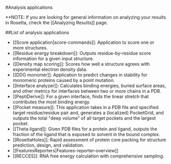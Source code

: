 #Analysis applications

**NOTE: If you are looking for general information on analyzing your results in Rosetta, check the [[Analyzing Results]] page.

##List of analysis applications

* [[Score application|score-commands]]: Application to score one or more structures.
* [[Residue energy breakdown]]: Outputs residue-by-residue score information for a given input structure.
* [[Density map scoring]]: Scores how well a structure agrees with experimental electron density data.
* [[DDG monomer]]: Application to predict changes in stability for monomeric proteins caused by a point mutation.
* [[Interface analyzer]]: Calculates binding energies, buried surface areas, and other metrics for interfaces between two or more chains in a PDB.
* [[PeptiDerive]]: For a given interface, finds the linear stretch that contributes the most binding energy.
* [[Pocket measure]]: This application takes in a PDB file and specified target residue/residue pair and, generates a (localized) PocketGrid, and outputs the total "deep volume" of all target pockets and the largest pocket.
* [[Theta ligand]]: Given PDB files for a protein and ligand, outputs the fraction of the ligand that is exposed to solvent in the bound complex.
* [[RosettaHoles]]: Rapid assessment of protein core packing for structure prediction, design, and validation.
* [[FeaturesReporters|Features-reporter-overview]]
* [[RECCES]]: RNA free energy calculation with comprehensive sampling.
